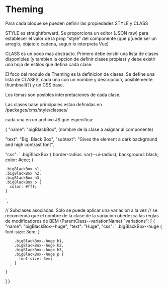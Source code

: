 # Theming

Para cada bloque se pueden definir las propiedades STYLE y CLASS

STYLE es straightforward.  Se proporciona un editor (JSON raw) para establecer el valor de la prop "style"
del componente (que p[uede ser un arreglo, objeto o cadena, segun lo interpreta Vue)

CLASS es un poco mas abstracto.  Primero debe existir una lista de clases disponibles (y tambien la opcion de definir clases propias)
y debe existir una hoja de estilos que defina cada clase.

El foco del modulo de Theming es la definicion de clases.  Se define una lista de CLASES, cada una con un nombre y descripcion,
posiblemente thumbnail(?) y un CSS base.

Los temas son posibles interpretaciones de cada clase.

Las clases base principales estan definidas en
/packages/cms/style/classes/

cada una en un archivo JS que especifica:

{
  "name": "bigBlackBox",  (nombre de la clase a asignar al componente)

  "text": "Big, Black Box",
  "subtext": "Gives the element a dark background and high contrast font",

  "css": `
    .bigBlackBox {
      border-radius: var(--ui-radius);
      background: black;
      color: #eee;
    }

    .bigBlackBox h1,
    .bigBlackBox h2,
    .bigBlackBox h3,
    .bigBlackBox p {
      color: #fff;
    }
  `,

  // Subclases asociadas.  Solo se puede aplicar una variacion a la vez
  // se recomienda que el nombre de la clase de la variacion obedezca las reglas de modificadores de BEM (ParentClass--variationName)
  "variations": [
    {
      "name": "bigBlackBox--huge",
      "text": "Huge",
      "css": `
        .bigBlackBox--huge {
          font-size: 3em;
        }

        .bigBlackBox--huge h1,
        .bigBlackBox--huge h2,
        .bigBlackBox--huge h3,
        .bigBlackBox--huge p {
          font-size: 3em;
        }
      `
    }
  ]
}